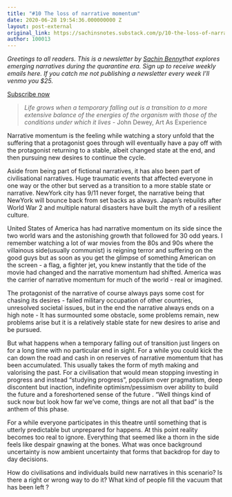 ```yaml
---
title: "#10 The loss of narrative momentum"
date: 2020-06-28 19:54:36.000000000 Z
layout: post-external
original_link: https://sachinsnotes.substack.com/p/10-the-loss-of-narrative-momentum
author: 100013
---
```


_Greetings to all readers. This is a newsletter by [Sachin Benny](https://twitter.com/SachinB91)that explores emerging narratives during the quarantine era. Sign up to receive weekly emails here. If you catch me not publishing a newsletter every week I’ll venmo you $25._

[Subscribe now](https://sachinsnotes.substack.com/subscribe?)

> _Life grows when a temporary falling out is a transition to a more extensive balance of the energies of the organism with those of the conditions under which it lives_ - John Dewey, Art As Experience

Narrative momentum is the feeling while watching a story unfold that the suffering that a protagonist goes through will eventually have a pay off with the protagonist returning to a stable, albeit changed state at the end, and then pursuing new desires to continue the cycle.

Aside from being part of fictional narratives, it has also been part of civilisational narratives. Huge traumatic events that affected everyone in one way or the other but served as a transition to a more stable state or narrative. NewYork city has 9/11 never forget, the narrative being that NewYork will bounce back from set backs as always. Japan’s rebuilds after World War 2 and multiple natural disasters have built the myth of a resilient culture.

United States of America has had narrative momentum on its side since the two world wars and the astonishing growth that followed for 30 odd years. I remember watching a lot of war movies from the 80s and 90s where the villainous side(usually communist) is reigning terror and suffering on the good guys but as soon as you get the glimpse of something American on the screen - a flag, a fighter jet, you knew instantly that the tide of the movie had changed and the narrative momentum had shifted. America was the carrier of narrative momentum for much of the world - real or imagined.

The protagonist of the narrative of course always pays some cost for chasing its desires - failed military occupation of other countries, unresolved societal issues, but in the end the narrative always ends on a high note - It has surmounted some obstacle, some problems remain, new problems arise but it is a relatively stable state for new desires to arise and be pursued.

But what happens when a temporary falling out of transition just lingers on for a long time with no particular end in sight. For a while you could kick the can down the road and cash in on reserves of narrative momentum that has been accumulated. This usually takes the form of myth making and valorising the past. For a civilisation that would mean stopping investing in progress and instead “studying progress”, populism over pragmatism, deep discontent but inaction, indefinite optimism/pessimism over ability to build the future and a foreshortened sense of the future . “Well things kind of suck now but look how far we’ve come, things are not all that bad” is the anthem of this phase.

For a while everyone participates in this theatre until something that is utterly predictable but unprepared for happens. At this point reality becomes too real to ignore. Everything that seemed like a thorn in the side feels like despair gnawing at the bones. What was once background uncertainty is now ambient uncertainty that forms that backdrop for day to day decisions.

How do civilisations and individuals build new narratives in this scenario? Is there a right or wrong way to do it? What kind of people fill the vacuum that has been left ?

